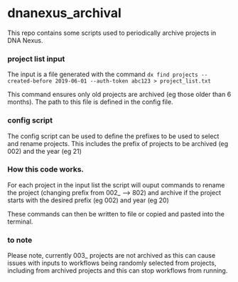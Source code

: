 # dnanexus_archival

This repo contains some scripts used to periodically archive projects in DNA Nexus.
### project list input
The input is a file generated with the command `dx find projects --created-before 2019-06-01 --auth-token abc123 > project_list.txt`

This command ensures only old projects are archived (eg those older than 6 months). The path to this file is defined in the config file.
### config script
The config script can be used to define the prefixes to be used to select and rename projects.
This includes the prefix of projects to be archived (eg 002) and the year (eg 21)

### How this code works.
For each project in the input list the script will ouput commands to rename the project (changing prefix from 002_ --> 802) and archive if the project  starts with the desired prefix (eg 002) and year (eg 20)

These commands can then be written to file or copied and pasted into the terminal.

### to note
Please note, currently 003_ projects are not archived as this can cause issues with inputs to workflows being randomly selected from projects, including from archived projects and this can stop workflows from running.
